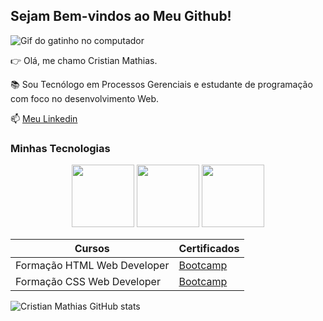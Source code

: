## Sejam Bem-vindos ao Meu Github!

![Gif do gatinho no computador](https://media1.tenor.com/m/29Ok5pc0ivAAAAAd/gatinho-gato.gif)

👉 Olá, me chamo Cristian Mathias.

📚 Sou Tecnólogo em Processos Gerenciais e estudante de programação com foco no desenvolvimento Web.

📫 [Meu Linkedin](https://www.linkedin.com/in/cristian-mathias)

### Minhas Tecnologias

<p align="center">
<img src="https://cdn.jsdelivr.net/gh/devicons/devicon@latest/icons/html5/html5-plain-wordmark.svg" width="100px">   
<img src="https://cdn.jsdelivr.net/gh/devicons/devicon@latest/icons/css3/css3-plain-wordmark.svg" width="100px">             
<img src="https://cdn.jsdelivr.net/gh/devicons/devicon@latest/icons/javascript/javascript-original.svg" width="100px">
</p>

| Cursos | Certificados |
|--------|--------------|
|Formação HTML Web Developer|[Bootcamp](https://www.dio.me/certificate/FBEA8CC5/share)|
|Formação CSS Web Developer|[Bootcamp](https://www.dio.me/certificate/OSSFXFIC/share)|
          
![Cristian Mathias GitHub stats](https://github-readme-stats.vercel.app/api?username=Cristian-Mathias&show_icons=true&theme=radical)

<!-- **Cristian-Mathias/Cristian-Mathias** is a ✨ _special_ ✨ repository because its `README.md` (this file) appears on your GitHub profile.

Here are some ideas to get you started:

- 🔭 I’m currently working on ...
- 🌱 I’m currently learning ...
- 👯 I’m looking to collaborate on ...
- 🤔 I’m looking for help with ...
- 💬 Ask me about ...
- 📫 How to reach me: ...
- 😄 Pronouns: ...
- ⚡ Fun fact: ... -->

